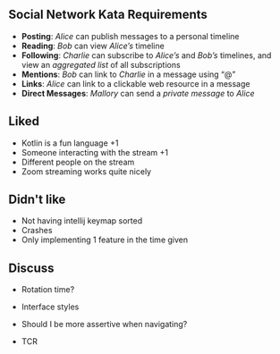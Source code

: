 
## Social Network Kata Requirements
* **Posting**: _Alice_ can publish messages to a personal timeline
* **Reading**: _Bob_ can view _Alice’s_ timeline
* **Following**: _Charlie_ can subscribe to _Alice’s_ and _Bob’s_ timelines, and view an _aggregated list_ of all subscriptions
* **Mentions**: _Bob_ can link to _Charlie_ in a message using “@”
* **Links**: _Alice_ can link to a clickable web resource in a message
* **Direct Messages**: _Mallory_ can send a _private message_ to _Alice_


## Liked
- Kotlin is a fun language +1
- Someone interacting with the stream +1
- Different people on the stream
- Zoom streaming works quite nicely

## Didn't like
- Not having intellij keymap sorted
- Crashes
- Only implementing 1 feature in the time given

## Discuss
- Rotation time?
- Interface styles

- Should I be more assertive when navigating?
- TCR

